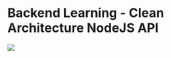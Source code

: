 # Backend Learning - Clean Architecture NodeJS API  
![](https://img.shields.io/github/license/leandro-gehlen/BL-clean-architecture-node-api)
